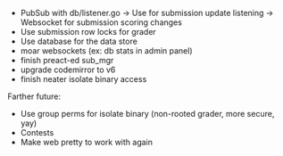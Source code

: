 - PubSub with db/listener.go
	-> Use for submission update listening
		-> Websocket for submission scoring changes
- Use submission row locks for grader
- Use database for the data store
- moar websockets (ex: db stats in admin panel)
- finish preact-ed sub\_mgr
- upgrade codemirror to v6
- finish neater isolate binary access


Farther future:
- Use group perms for isolate binary (non-rooted grader, more secure, yay)
- Contests
- Make web pretty to work with again
